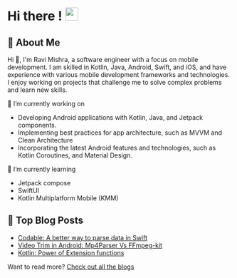 # Hi there ! <img src="https://media.giphy.com/media/hvRJCLFzcasrR4ia7z/giphy.gif" width="29px" height="29px">

## 🚀 About Me

Hi 👋, I'm Ravi Mishra, a software engineer with a focus on mobile development. I am skilled in Kotlin, Java, Android, Swift, and iOS, and have experience with various mobile development frameworks and technologies. I enjoy working on projects that challenge me to solve complex problems and learn new skills.

🔭 I’m currently working on

- Developing Android applications with Kotlin, Java, and Jetpack components.
- Implementing best practices for app architecture, such as MVVM and Clean Architecture
- Incorporating the latest Android features and technologies, such as Kotlin Coroutines, and Material Design.

🌱 I’m currently learning
- Jetpack compose
- SwiftUI
- Kotlin Multiplatform Mobile (KMM)
## 📝 Top Blog Posts

-   [Codable: A better way to parse data in Swift](https://medium.com/swiftcommmunity/codables-a-better-way-parse-data-in-swift-e08015f4ee4e)
-   [Video Trim in Android: Mp4Parser Vs FFmpeg-kit](https://ravimishra1017.medium.com/video-trim-in-android-mp4parser-vs-ffmpeg-6a0ded442996)
-   [Kotlin: Power of Extension functions](https://ravimishra1017.medium.com/kotlin-power-of-extension-functions-20f1bba1e817)

Want to read more? [Check out all the blogs](https://ravimishra1017.medium.com/)

